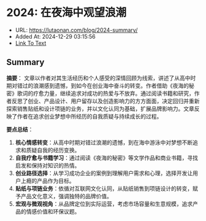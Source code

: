 # 2024: 在夜海中观望浪潮
- URL: https://lutaonan.com/blog/2024-summary/
- Added At: 2024-12-29 03:15:56
- [Link To Text](2024-12-29-2024-在夜海中观望浪潮_raw.md)

## Summary
**摘要**：
文章以作者对其生活经历和个人感受的深情回顾为线索，讲述了从高中时期对错过的浪潮感到遗憾，到如今在创业海中奋斗的转变。作者借助《夜海的秘密》歌词的疗愈力量，继续追求对成功的热爱与不放弃。通过阅读书籍和研究，作者反思了创业、产品设计、用户留存以及创造影响力的方方面面，决定回归并重新探索销售贴纸和设计项链的业务，并以文化认同为基础，扩展品牌影响力。文章反映了作者在追求创业梦想中所经历的自我质疑与持续成长的过程。

**要点总结**：
1. **核心情感转变**：从高中时期对错过浪潮的遗憾，到在海中游泳中对梦想不断追求和质疑自我的经历变换。
2. **自我疗愈与书籍学习**：通过阅读《夜海的秘密》等文学作品和商业书籍，寻找启发和保持对知识的热情。
3. **创业路径选择**：从学习成功企业的案例到理解用户需求和心理，选择开发让用户上瘾的产品作为目标。
4. **贴纸与项链业务**：依循对互联网文化认同，从贴纸销售到项链设计的转变，赋予产品文化意义，强调独特的品牌价值。
5. **宏观与微观视角**：从品牌定位到实际运营，考虑市场容量和生意规模，追求产品的情感价值和环保议题。
